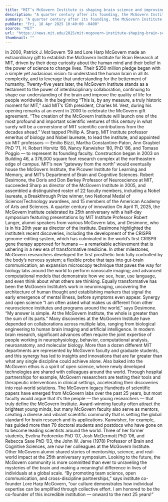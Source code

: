 ```yaml
---
title: "MIT’s McGovern Institute is shaping brain science and improving human lives on a global scale"
description: "A quarter century after its founding, the McGovern Institute reflects on its discoveries in the areas of neuroscience, neurotechnology, artificial intelligence, brain-body connections, and therapeutics."
summary: "A quarter century after its founding, the McGovern Institute reflects on its discoveries in the areas of neuroscience, n"
pubDate: "Fri, 18 Apr 2025 10:40:00 -0400"
source: "MIT"
url: "https://news.mit.edu/2025/mit-mcgovern-institute-shaping-brain-science-improving-human-lives-0418"
thumbnail: ""
---
```


In 2000, Patrick J. McGovern ’59 and Lore Harp McGovern made an extraordinary gift to establish the McGovern Institute for Brain Research at MIT, driven by their deep curiosity about the human mind and their belief in the power of science to change lives. Their $350 million pledge began with a simple yet audacious vision: to understand the human brain in all its complexity, and to leverage that understanding for the betterment of humanity.
Twenty-five years later, the McGovern Institute stands as a testament to the power of interdisciplinary collaboration, continuing to shape our understanding of the brain and improve the quality of life for people worldwide.
In the beginning
“This is, by any measure, a truly historic moment for MIT,” said MIT’s 15th president, Charles M. Vest, during his opening remarks at an event in 2000 to celebrate the McGovern gift agreement. “The creation of the McGovern Institute will launch one of the most profound and important scientific ventures of this century in what surely will be a cornerstone of MIT scientific contributions from the decades ahead.”
Vest tapped Phillip A. Sharp, MIT Institute professor emeritus of biology and Nobel laureate, to lead the institute, and appointed six MIT professors — Emilio Bizzi, Martha Constantine-Paton, Ann Graybiel PhD ’71, H. Robert Horvitz ’68, Nancy Kanwisher ’80, PhD ’86, and Tomaso Poggio — to represent its founding faculty. Construction began in 2003 on Building 46, a 376,000 square foot research complex at the northeastern edge of campus. MIT’s new “gateway from the north” would eventually house the McGovern Institute, the Picower Institute for Learning and Memory, and MIT’s Department of Brain and Cognitive Sciences.
Robert Desimone, the Doris and Don Berkey Professor of Neuroscience at MIT, succeeded Sharp as director of the McGovern Institute in 2005, and assembled a distinguished roster of 22 faculty members, including a Nobel laureate, a Breakthrough Prize winner, two National Medal of Science/Technology awardees, and 15 members of the American Academy of Arts and Sciences.
A quarter century of innovation
On April 11, 2025, the McGovern Institute celebrated its 25th anniversary with a half-day symposium featuring presentations by MIT Institute Professor Robert Langer, alumni speakers from various McGovern labs, and Desimone, who is in his 20th year as director of the institute.
Desimone highlighted the institute’s recent discoveries, including the development of the CRISPR genome-editing system, which has culminated in the world’s first CRISPR gene therapy approved for humans — a remarkable achievement that is ushering in a new era of transformative medicine. In other milestones, McGovern researchers developed the first prosthetic limb fully controlled by the body’s nervous system; a flexible probe that taps into gut-brain communication; an expansion microscopy technique that paves the way for biology labs around the world to perform nanoscale imaging; and advanced computational models that demonstrate how we see, hear, use language, and even think about what others are thinking. Equally transformative has been the McGovern Institute’s work in neuroimaging, uncovering the architecture of human thought and establishing markers that signal the early emergence of mental illness, before symptoms even appear.
Synergy and open science
“I am often asked what makes us different from other neuroscience institutes and programs around the world,” says Desimone. “My answer is simple. At the McGovern Institute, the whole is greater than the sum of its parts.”
Many discoveries at the McGovern Institute have depended on collaborations across multiple labs, ranging from biological engineering to human brain imaging and artificial intelligence. In modern brain research, significant advances often require the joint expertise of people working in neurophysiology, behavior, computational analysis, neuroanatomy, and molecular biology. More than a dozen different MIT departments are represented by McGovern faculty and graduate students, and this synergy has led to insights and innovations that are far greater than what any single discipline could achieve alone.
Also baked into the McGovern ethos is a spirit of open science, where newly developed technologies are shared with colleagues around the world. Through hospital partnerships for example, McGovern researchers are testing their tools and therapeutic interventions in clinical settings, accelerating their discoveries into real-world solutions.
The McGovern legacy
Hundreds of scientific papers have emerged from McGovern labs over the past 25 years, but most faculty would argue that it’s the people — the young researchers — that truly define the McGovern Institute. Award-winning faculty often attract the brightest young minds, but many McGovern faculty also serve as mentors, creating a diverse and vibrant scientific community that is setting the global standard for brain research and its applications. Kanwisher, for example, has guided more than 70 doctoral students and postdocs who have gone on to become leading scientists around the world. Three of her former students, Evelina Fedorenko PhD ’07, Josh McDermott PhD ’06, and Rebecca Saxe PhD ’03, the John W. Jarve (1978) Professor of Brain and Cognitive Sciences, are now her colleagues at the McGovern Institute. Other McGovern alumni shared stories of mentorship, science, and real-world impact at the 25th anniversary symposium.
Looking to the future, the McGovern community is more committed than ever to unraveling the mysteries of the brain and making a meaningful difference in lives of individuals at a global scale.
“By promoting team science, open communication, and cross-discipline partnerships,” says institute co-founder Lore Harp McGovern, “our culture demonstrates how individual expertise can be amplified through collective effort. I am honored to be the co-founder of this incredible institution — onward to the next 25 years!”